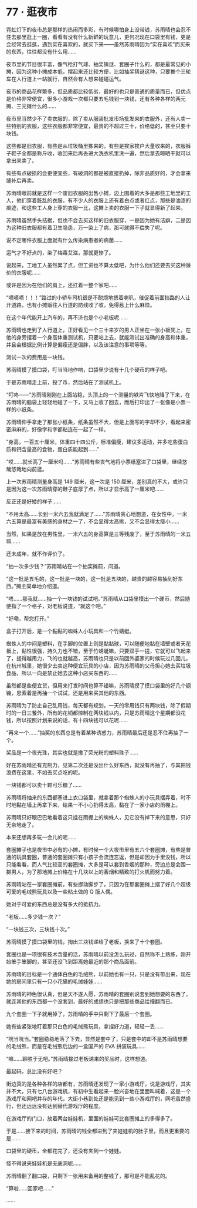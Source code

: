 # 77 · 逛夜市

霓虹灯下的夜市总是那样的热闹而多彩，有时候哪怕身上没带钱，苏雨晴也会忍不住去那里逛上一圈，看看有没有什么新鲜的玩意儿，更何况现在口袋里有钱，更是会经常去逛逛，遇到实在喜欢的，就买下来——虽然苏雨晴因为“实在喜欢”而买来的东西，往往都没有什么用……

夜市里的节目很丰富，像气枪打气球、抽奖猜谜、套圈子什么的，都是最常见的小摊，因为这种小摊成本低，摆起来还比较方便，比如抽奖猜谜这种，只要推个三轮车在人行道上一站就行，自然会有人想来碰碰运气。

夜市的商品花样繁多，但品质都比较低劣，最好的也只是普通的质量而已，但优点是价格非常便宜，很多小游戏一次都只要五毛钱到一块钱，还有各种各样的两元摊、三元摊什么的……

夜市里当然少不了卖衣服的，除了卖从服装批发市场批发来的衣服外，还有人卖一些特别的衣服，这些衣服都非常便宜，最贵的不超过三十，价格低的，甚至只要十块钱。

这些都是旧衣服，有些是从垃圾桶里拣来的，有些是挨家挨户大量收来的，衣服裤子鞋子全都是称斤收，收回来后再丢进大洗衣机里洗一遍，然后拿去晾晒干就可以拿出来卖了。

有些有点破损的会更便宜些，有破洞的都是被直接扔掉，除非品质好的，才会拿来缝补后再卖。

苏雨晴眼前就是这样一个废旧衣服的出售小摊，边上围着的大多是那些工地里的工人，他们穿着脏乱的衣服，有不少人的衣服上还有着白点或者红点，那些是油漆的痕迹，和这些工人身上穿的衣服一比，这摊上卖的衣服一下子就显得新了起来。

苏雨晴虽然手头拮据，但也不会去买这样的旧衣服穿，一是因为她有洁癖，二是因为这种旧衣服都有着卫生隐患，万一染上了病，那可就得不偿失了呢。

说不定哪件衣服上面就有什么传染病患者的病菌……

运气才不好点的，染了梅毒艾滋，那就更惨了。

说起来，工地工人虽然累了点，但工资也不算太低吧，为什么他们还要去买这种廉价的衣服呢……

或许是因为在他们的肩上，还扛着一整个家吧……

“嘀嘀嘀！！！”路过的小轿车司机很是不耐烦地摁着喇叭，催促着前面挡路的人让开道路，也有小摊贩往人行道的防线收了收，免得惹上什么麻烦。

在这个年代能开上汽车的，再不济也是个小老板呢……

苏雨晴也走到了人行道上，正好看见一个三十来岁的男人正坐在一张小板凳上，在他的身旁摆着一个身高体重测试机，只要站上去，就能测试出准确的身高和体重，并且会根据比例计算是偏瘦还是偏胖，以及该注意的事项等等。

测试一次的费用是一块钱。

苏雨晴摸了摸口袋，叮当当地作响，口袋里少说有十几个硬币的样子吧。

于是苏雨晴走上前，投了币，然后站在了测试机上。

“叮咚——”苏雨晴刚刚在上面站稳，头顶上的一个测量的铁片飞快地降了下来，在苏雨晴的脑袋上轻轻地碰了一下，又马上收了回去，而后打印出了一张像是小票一样的小纸条。

苏雨晴伸手拿走了那张小纸条，纸条虽然不大，但是上面写的字却不少，看起来密密麻麻的，好像字和字都粘连在一起了一样。

“身高，一百五十厘米，体重四十四公斤，标准偏瘦，建议多运动，并多吃些蛋白质和钙含量高的食物，蛋白质能起到……”

“哎……就长高了一厘米吗……”苏雨晴有些丧气地将小票纸塞进了口袋里，继续悠哉悠哉地向前逛。

上一次苏雨晴测量身高是 149 厘米，这一次是 150 厘米，差别真的不大，或许只是因为这一次苏雨晴穿的鞋子底厚了点，所以才显示高了一厘米吧……

反正还是好矮的样子……

“不用太高……长到一米六五我就满足了……”苏雨晴贪心地想道，在女性中，一米六五算是最富有美感的身材之一了，不会显得太高挑，又不会显得太瘦小……

当然，如果是放在男性里，一米六五的身高算是三等残废了，至于苏雨晴的一米五嘛……

还未成年，就不作评价了。

“抽一次多少钱？”苏雨晴站在一个抽奖摊前，问道。

“这一批是五毛的，这一批是一块的，这一批是五块的，越贵的越容易抽到好东西。”摊主简单地介绍道。

“唔……那我就……抽一个一块钱的试试吧。”苏雨晴从口袋里摸出一个硬币，然后随便指了一个格子，对老板说道，“就这个吧。”

“好嘞，帮您打开。”

盒子打开后，是一个黏黏的蜘蛛人小玩具和一个竹蜻蜓。

蜘蛛人的中间是塑料，在手脚的位置上则是黏黏球，可以随便地黏在墙壁或者天花板上，黏性很强，持久力也不错，至于竹蜻蜓嘛，只要双手一搓，它就可以飞起来了，搓得越用力，飞的也就越高，苏雨晴也只是以前回外婆家的时候玩过几回儿，在杭州城里，她很少去卖这种便宜玩具的小店，因为苏雨晴的父母担心她去买垃圾食品，所以一向是禁止她去这种小店买东西的……

虽然都是些便宜货，但用来打发时间也算不错嘛，苏雨晴摸了摸口袋里的好几个钢镚，思索着是再抽一个试试，还是用来买其他的东西。

苏雨晴为了防止自己乱用钱，每天都有规划，一天的零用钱只有两块钱，除了假期时的一日三餐外，所有的花销都控制在两块钱以内，只是苏雨晴这个星期都没花钱，所以按照计划来说的话，有十四块钱可以花呢……

“再来一个……”抽奖的东西总是有着某种诱惑力，苏雨晴最后还是忍不住再抽了一个。

奖品是一个夜光珠，其实也就是撒了荧光粉的塑料珠子……

好在苏雨晴还有克制力，见第二次还是没出什么好东西，就没有再抽了，与其把钱浪费在这里，不如去买点吃的呢。

一块钱都可以卖十颗可乐糖了……

苏雨晴将抽来的东西都塞进上衣口袋里，就拿着那个蜘蛛人的小玩具摆弄着，时不时地黏在墙上再拿下来，结果一不小心扔得太高，黏在了一家小店的雨棚上。

苏雨晴只好眼巴巴地看着这只挂在雨棚上的蜘蛛人，见它没有掉下来的意思，只好无奈地走了。

本来还想再多玩一会儿的呢……

套圈摊子也是夜市中必有的小摊，有时候一个大夜市里有五六个套圈摊，有些是普通的玩具套圈，普通的套圈摊只有小孩子会流连忘返，但是却因为手里没钱，所以只能看看，而人气比较高的套圈摊，大多是可以套到香烟的那种，旁边总是会围一群男人，为了那地摊上价格在十几块以上的香烟和精致的打火机而努力着。

苏雨晴站在一家套圈摊前，有些挪动脚步了，只因为在那套圈摊上摆了好几个超级可爱的毛绒熊玩具以及一些粘土做的 Q 版人偶。

她对于可爱的东西总是没有多大的抵抗力。

“老板……多少钱一次？”

“一块钱三次，三块钱十次。”

苏雨晴摸了摸口袋里的钱，掏出三块钱递给了老板，换来了十个套圈。

套圈也是一项很有技术含量的活，苏雨晴以前没怎么玩过，自然称不上熟练，刚开始笨手笨脚的，甚至还没飞到距离她最近的那个商品面前。

苏雨晴的目标是一个通体白色的毛绒熊，以前她也有一只，只是没有带出来，现在她的房间里只有一只小花猫的毛绒娃娃……

苏雨晴的神色很认真，但是天不遂人愿，苏雨晴的套圈别说套到她想要的东西了，就连其他的东西都一个没套到，最好的成绩也只是把那些商品给撞翻而已。

九个套圈一下子就用掉了，苏雨晴的手中只剩下了最后一个套圈。

她有些紧张地盯着那只白色的毛绒熊玩具，拿捏好力道，轻轻一丢……

“咣当咣当。”套圈稳稳地落了下去，显然是套中了，只是套中的却不是苏雨晴想要的毛绒熊，而是在毛绒熊后边的一盒国产的 EVA 拼装玩具……

“嘛……聊胜于无吧。”苏雨晴接过老板递来的奖品时，这样想道。

最起码，总比没有好吧？

街边真的是各种各样的店都有，苏雨晴还发现了一家小游戏厅，说是游戏厅，其实并不大，只有七八台游戏机，有初中生看起来一脸兴奋地在里面叫喊着，这是一个游戏厅和网吧并存的年代，大街小巷到处还是能见到一些小游戏厅的，网吧虽然盛行，但还远远没有达到替代游戏厅的程度。

在游戏厅的门口，放着两台娃娃机，里面的娃娃可比套圈摊上的多得多了。

于是……接下来的时间，苏雨晴的钱全都进到了夹娃娃机的肚子里，而且更重要的是……

口袋里的硬币，全都花完了，还没有夹到一个娃娃。

怪不得说夹娃娃机是无底洞呢……

苏雨晴翻了翻口袋，只剩下一张用来备用的整钱了，那可是不能乱花的。

“算啦……回家吧……”

……
